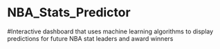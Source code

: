 # NBA_Stats_Predictor

#Interactive dashboard that uses machine learning algorithms to display predictions for future NBA stat leaders and award winners
